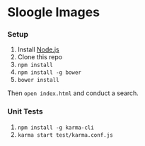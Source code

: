 # Sloogle Images

### Setup

1. Install [Node.js](https://nodejs.org/en/)
2. Clone this repo
3. `npm install`
4. `npm install -g bower`
5. `bower install`

Then `open index.html` and conduct a search.

### Unit Tests

1. `npm install -g karma-cli`
2. `karma start test/karma.conf.js`
